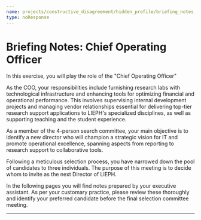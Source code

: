 ```yaml
---
name: projects/constructive_disagreement/hidden_profile/briefing_notes_B.md
type: noResponse
---
```


# Briefing Notes: Chief Operating Officer

In this exercise, you will play the role of the "Chief Operating Officer"

As the COO, your responsibilities include furnishing research labs with technological infrastructure and enhancing tools for optimizing financial and operational performance. This involves supervising internal development projects and managing vendor relationships essential for delivering top-tier research support applications to LIEPH's specialized disciplines, as well as supporting teaching and the student experience.

As a member of the 4-person search committee, your main objective is to identify a new director who will champion a strategic vision for IT and promote operational excellence, spanning aspects from reporting to research support to collaborative tools.

Following a meticulous selection process, you have narrowed down the pool of candidates to three individuals. The purpose of this meeting is to decide whom to invite as the next Director of LIEPH.

In the following pages you will find notes prepared by your executive assistant. As per your customary practice, please review these thoroughly and identify your preferred candidate before the final selection committee meeting.

---
